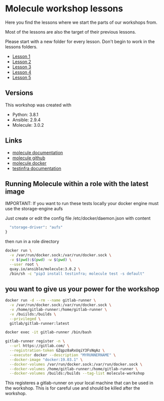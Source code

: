 # Molecule workshop lessons

Here you find the lessons where we start the parts of our workshops from.

Most of the lessons are also the target of their previous lessons.

Please start with a new folder for every lesson. Don't begin to work in the lessons folders.

* [Lesson 1](./LESSON1.md)
* [Lesson 2](./LESSON2.md)
* [Lesson 3](./LESSON3.md)
* [Lesson 4](./LESSON4.md)
* [Lesson 5](./LESSON5.md)

## Versions

This workshop was created with

* Python: 3.8.1
* Ansible: 2.9.4
* Molecule: 3.0.2

## Links

* [molecule documentation](https://molecule.readthedocs.io/en/latest/)
* [molecule github](https://github.com/ansible-community/molecule)
* [molecule docker](https://quay.io/repository/ansible/molecule)
* [testinfra documentation](https://testinfra.readthedocs.io/en/latest/)

## Running Molecule within a role with the latest image

IMPORTANT: If you want to run these tests locally your docker engine must use the storage-engine aufs

Just create or edit the config file /etc/docker/daemon.json with content

```json3.8.1
  "storage-driver": "aufs"
}
```

then run in a role directory

```bash
docker run \
  -v /var/run/docker.sock:/var/run/docker.sock \
  -v $(pwd):$(pwd) -w $(pwd) \
  --user root \
  quay.io/ansible/molecule:3.0.2 \
  /bin/sh -c "pip3 install testinfra; molecule test -s default"
```

## you want to give us your power for the workshop

```bash
docker run -d --rm --name gitlab-runner \
  -v /var/run/docker.sock:/var/run/docker.sock \
  -v /home/gitlab-runner:/home/gitlab-runner \
  -v /buiilds:/builds \
  --privileged \
  gitlab/gitlab-runner:latest
```

```bash
docker exec -it gitlab-runner /bin/bash
```

```bash
gitlab-runner register -n \
  --url https://gitlab.com/ \
  --registration-token GZqpz8aRxUqiY3FsNqAz \
  --executor docker --description "MYRUNNERNAME" \
  --docker-image "docker:19.03.1" \
  --docker-volumes /var/run/docker.sock:/var/run/docker.sock \
  --docker-volumes /home/gitlab-runner:/home/gitlab-runner \
  --docker-volumes /builds:/builds --tag-list molecule-workshop
```

This registeres a gitlab-runner on your local machine that can be used in the workshop. This is for careful use and should be killed after the workshop.
